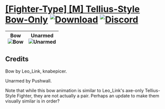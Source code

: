 # [\[Fighter-Type\] \[M\] Tellius-Style Bow-Only](https://github.com/Klokinator/FE-Repo/tree/main/Battle%20Animations/Infantry%20-%20(Axe)%20Fighters%20and%20Warriors/%5BFighter-Type%5D%20%5BM%5D%20Tellius-Style%20Bow-Only) [![Download](https://img.shields.io/badge/Download--red?style=social&logo=github)](https://minhaskamal.github.io/DownGit/#/home?url=https://github.com/Klokinator/FE-Repo/tree/main/Battle%20Animations/Infantry%20-%20(Axe)%20Fighters%20and%20Warriors/%5BFighter-Type%5D%20%5BM%5D%20Tellius-Style%20Bow-Only) [![Discord](https://img.shields.io/badge/Discord--blue?style=social&logo=discord)](https://discord.gg/C7VNGnyTPA)

| <b>Bow</b><br/><img alt="Bow" src="https://raw.githubusercontent.com/Klokinator/FE-Repo/main/Battle%20Animations/Infantry%20-%20(Axe)%20Fighters%20and%20Warriors/%5BFighter-Type%5D%20%5BM%5D%20Tellius-Style%20Bow-Only/5.%20Bow/Bow.gif"/> | <b>Unarmed</b><br/><img alt="Unarmed" src="https://raw.githubusercontent.com/Klokinator/FE-Repo/main/Battle%20Animations/Infantry%20-%20(Axe)%20Fighters%20and%20Warriors/%5BFighter-Type%5D%20%5BM%5D%20Tellius-Style%20Bow-Only/8.%20Unarmed/Unarmed.gif"/> |
| :---: | :---: |

## Credits

Bow by Leo_Link, knabepicer.

Unarmed by Pushwall.

Note that while this bow animation is similar to Leo_Link's axe-only Tellius-Style Fighter, they are not actually a pair. Perhaps an update to make them visually similar is in order?


